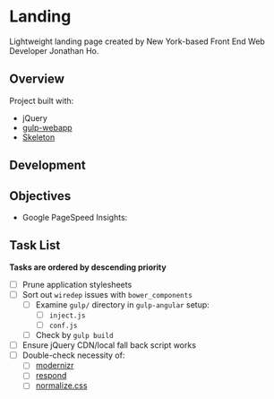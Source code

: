 Landing
=======

Lightweight landing page created by New York-based Front End Web Developer Jonathan Ho.


Overview
--------
Project built with:
 - jQuery
 - [gulp-webapp](//github.com/yeoman/generator-gulp-webapp)
 - [Skeleton](//getskeleton.com/)


Development
-----------


Objectives
----------

 - Google PageSpeed Insights:


Task List
---------

__Tasks are ordered by descending priority__

 - [ ] Prune application stylesheets
 - [ ] Sort out `wiredep` issues with `bower_components`
   - [ ] Examine `gulp/` directory in `gulp-angular` setup:
     - [ ] `inject.js`
     - [ ] `conf.js`
   - [ ] Check by `gulp build`
 - [ ] Ensure jQuery CDN/local fall back script works
 - [ ] Double-check necessity of:
   - [ ] [modernizr](//modernizr.com)
   - [ ] [respond](//github.com/scottjehl/Respond)
   - [ ] [normalize.css](//github.com/necolas/normalize.css/)